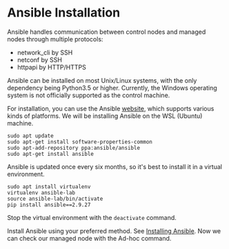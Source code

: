 # Ansible Installation

Ansible handles communication between control nodes and managed nodes through multiple protocols:

- network_cli by SSH
- netconf by SSH
- httpapi by HTTP/HTTPS

Ansible can be installed on most Unix/Linux systems, with the only dependency being Python3.5 or higher. Currently, the Windows operating system is not officially supported as the control machine.

For installation, you can use the Ansible [website](https://docs.ansible.com/ansible/2.9/installation_guide/index.html), which supports various kinds of platforms. We will be installing Ansible on the WSL (Ubuntu) machine.

```console
sudo apt update
sudo apt-get install software-properties-common
sudo apt-add-repository ppa:ansible/ansible
sudo apt-get install ansible
```

Ansible is updated once every six months, so it's best to install it in a virtual environment.

```console
sudo apt install virtualenv
virtualenv ansible-lab
source ansible-lab/bin/activate
pip install ansible==2.9.27
```

Stop the virtual environment with the `deactivate` command.

Install Ansible using your preferred method. See [Installing Ansible](https://docs.ansible.com/ansible/2.9/installation_guide/intro_installation.html#installation-guide). Now we can check our managed node with the Ad-hoc command.
